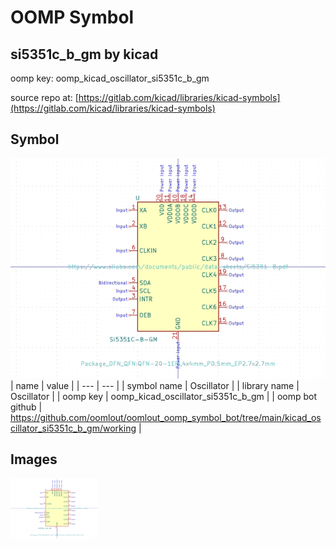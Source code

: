 # OOMP Symbol  
## si5351c_b_gm  by kicad  
  
oomp key: oomp_kicad_oscillator_si5351c_b_gm  
  
source repo at: [https://gitlab.com/kicad/libraries/kicad-symbols](https://gitlab.com/kicad/libraries/kicad-symbols)  
## Symbol  
  
[![working.png](working_600.png)](working.png)  
| name | value | 
| --- | --- | 
| symbol name | Oscillator | 
| library name | Oscillator | 
| oomp key | oomp_kicad_oscillator_si5351c_b_gm | 
| oomp bot github | https://github.com/oomlout/oomlout_oomp_symbol_bot/tree/main/kicad_oscillator_si5351c_b_gm/working | 
## Images  
  
[![working.png](working_140.png)](working.png)  
